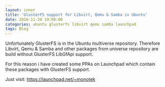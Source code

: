 ```yaml
---
layout: inner
title: 'GlusterFS support for Libvirt, Qemu & Samba in Ubuntu'
date: 2016-11-28 19:00:00
categories: ubuntu glusterfs libvirt qemu samba launchpad
tags: Blog
---
```


Unfortunately GlusterFS is in the Ubuntu multiverse repository. Therefore Libvirt, Qemu & Samba and other packages from universe repository are build without GlusterFS LibGfApi support.

For this reason i have created some PPAs on Launchpad which contain these packages with GlusterFS support.

Just visit: https://launchpad.net/~monotek


